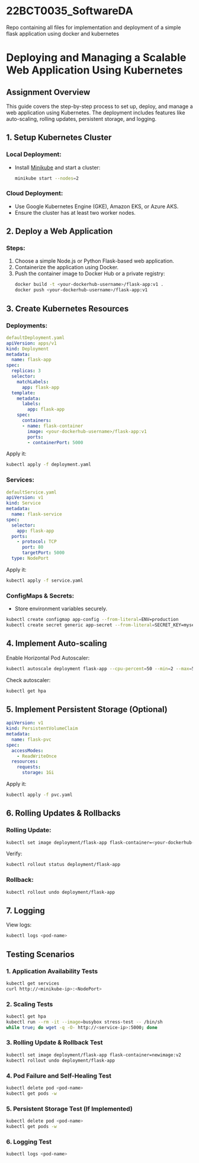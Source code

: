 # 22BCT0035_SoftwareDA
Repo containing all files for implementation and deployment of a simple flask application using docker and kubernetes


# Deploying and Managing a Scalable Web Application Using Kubernetes

## Assignment Overview
This guide covers the step-by-step process to set up, deploy, and manage a web application using Kubernetes. The deployment includes features like auto-scaling, rolling updates, persistent storage, and logging.

## 1. Setup Kubernetes Cluster
### Local Deployment:
- Install [Minikube](https://minikube.sigs.k8s.io/docs/) and start a cluster:
  ```sh
  minikube start --nodes=2
  ```

### Cloud Deployment:
- Use Google Kubernetes Engine (GKE), Amazon EKS, or Azure AKS.
- Ensure the cluster has at least two worker nodes.

## 2. Deploy a Web Application
### Steps:
1. Choose a simple Node.js or Python Flask-based web application.
2. Containerize the application using Docker.
3. Push the container image to Docker Hub or a private registry:
   ```sh
   docker build -t <your-dockerhub-username>/flask-app:v1 .
   docker push <your-dockerhub-username>/flask-app:v1
   ```

## 3. Create Kubernetes Resources
### Deployments:
```yaml
defaultDeployment.yaml
apiVersion: apps/v1
kind: Deployment
metadata:
  name: flask-app
spec:
  replicas: 3
  selector:
    matchLabels:
      app: flask-app
  template:
    metadata:
      labels:
        app: flask-app
    spec:
      containers:
      - name: flask-container
        image: <your-dockerhub-username>/flask-app:v1
        ports:
        - containerPort: 5000
```
Apply it:
```sh
kubectl apply -f deployment.yaml
```

### Services:
```yaml
defaultService.yaml
apiVersion: v1
kind: Service
metadata:
  name: flask-service
spec:
  selector:
    app: flask-app
  ports:
    - protocol: TCP
      port: 80
      targetPort: 5000
  type: NodePort
```
Apply it:
```sh
kubectl apply -f service.yaml
```

### ConfigMaps & Secrets:
- Store environment variables securely.
```sh
kubectl create configmap app-config --from-literal=ENV=production
kubectl create secret generic app-secret --from-literal=SECRET_KEY=mysecret
```

## 4. Implement Auto-scaling
Enable Horizontal Pod Autoscaler:
```sh
kubectl autoscale deployment flask-app --cpu-percent=50 --min=2 --max=5
```
Check autoscaler:
```sh
kubectl get hpa
```

## 5. Implement Persistent Storage (Optional)
```yaml
apiVersion: v1
kind: PersistentVolumeClaim
metadata:
  name: flask-pvc
spec:
  accessModes:
    - ReadWriteOnce
  resources:
    requests:
      storage: 1Gi
```
Apply it:
```sh
kubectl apply -f pvc.yaml
```

## 6. Rolling Updates & Rollbacks
### Rolling Update:
```sh
kubectl set image deployment/flask-app flask-container=<your-dockerhub-username>/flask-app:v2
```
Verify:
```sh
kubectl rollout status deployment/flask-app
```

### Rollback:
```sh
kubectl rollout undo deployment/flask-app
```

## 7. Logging
View logs:
```sh
kubectl logs <pod-name>
```

## Testing Scenarios
### 1. Application Availability Tests
```sh
kubectl get services
curl http://<minikube-ip>:<NodePort>
```

### 2. Scaling Tests
```sh
kubectl get hpa
kubectl run --rm -it --image=busybox stress-test -- /bin/sh
while true; do wget -q -O- http://<service-ip>:5000; done
```

### 3. Rolling Update & Rollback Test
```sh
kubectl set image deployment/flask-app flask-container=newimage:v2
kubectl rollout undo deployment/flask-app
```

### 4. Pod Failure and Self-Healing Test
```sh
kubectl delete pod <pod-name>
kubectl get pods -w
```

### 5. Persistent Storage Test (If Implemented)
```sh
kubectl delete pod <pod-name>
kubectl get pods -w
```

### 6. Logging Test
```sh
kubectl logs <pod-name>
```



